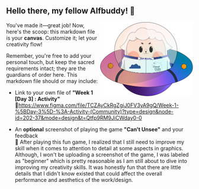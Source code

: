 ## Hello there, my fellow Alfbuddy! 💖

<img align="right" width="250px" src="../../assets/alf/alf-ufo.png">

You've made it—great job! Now, here's the scoop: this markdown file is your **canvas**. Customize it; let your creativity flow!

Remember, you're free to add your personal touch, but keep the sacred requirements intact; they are the guardians of order here. This markdown file should or may include:

- Link to your own file of **"Week 1 [Day 3] : Activity"**</br>
🚀https://www.figma.com/file/TCZAyCkRgZgiJ0FV3yA9gQ/Week-1-%5BDay-3%5D-%3A-Activity-(Community)?type=design&node-id=202-37&mode=design&t=Qtfp9RM9JiCWday0-0 </br>

- An **optional** screenshot of playing the game **"Can't Unsee"** and your feedback</br>
🚀 After playing this fun game, I realized that I still need to improve my skill when it comes to attention to detail at some aspects in graphics. Although, I won't be uploading a screenshot of the game, I was labeled as "beginner" which is pretty reasonable as I am still about to dive into improving my creativity skills. It was honestly fun that there are little details that I didn't know existed that could affect the overall performance and aesthetics of the work/design. </br>
